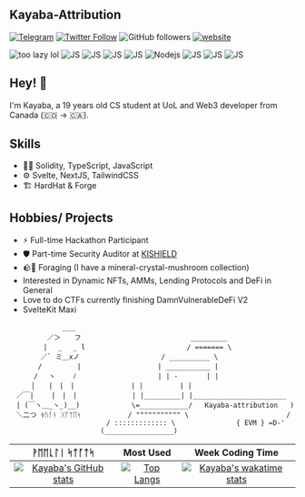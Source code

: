 ## **Kayaba-Attribution**

[![Telegram](https://img.shields.io/badge/Telegram-2CA5E0?style=flat-square&logo=telegram&logoColor=white)](https://t.me/Kayaba_Attribution)
[![Twitter Follow](https://img.shields.io/twitter/follow/JuanDavidGV_KA?label=Follow)](https://twitter.com/intent/follow?screen_name=JuanDavidGV_KA)
![GitHub followers](https://img.shields.io/github/followers/Kayaba-Attribution?label=Follow&style=social)
[![website](https://img.shields.io/badge/Website-46a2f1.svg?&style=flat-square&logo=Google-Chrome&logoColor=white&link=https://www.kayaba-attribution.dev/)](https://www.kayaba-attribution.dev/)
<p>
  <img alt="too lazy lol" src="https://img.shields.io/badge/Solidity-2F3134?style=for-the-badge&logo=solidity&logoColor=white" />
  <img alt="JS" src="https://img.shields.io/badge/Svelte-4A4A55?style=for-the-badge&logo=svelte&logoColor=FF3E00" />
  <img alt="JS" src="https://img.shields.io/badge/hardhat-F7DF1E?style=for-the-badge&logo=hardhat&logoColor=FF3E00" />
  <img alt="JS" src="https://img.shields.io/badge/TypeScript-007ACC?style=for-the-badge&logo=typescript&logoColor=white" />
  <img alt="JS" src="https://img.shields.io/badge/Ethereum-3C3C3D?style=for-the-badge&logo=Ethereum&logoColor=white" />
  <img alt="Nodejs" src="https://img.shields.io/badge/Node.js-43853D?style=for-the-badge&logo=node.js&logoColor=white" />
  <img alt="JS" src="https://img.shields.io/badge/JavaScript-323330?style=for-the-badge&logo=javascript&logoColor=F7DF1E" />
  <img alt="JS" src="https://img.shields.io/badge/Python-14354C?style=for-the-badge&logo=python&logoColor=white" />
  <img alt="JS" src="https://img.shields.io/badge/tailwindcss-%2338B2AC.svg?style=for-the-badge&logo=tailwind-css&logoColor=white" />
</p>

## Hey! 👋
I'm Kayaba, a 19 years old CS student at UoL and Web3 developer from Canada (🇨🇴 -> 🇨🇦).

## Skills
- 👨‍💻 Solidity, TypeScript, JavaScript
- ⚙️ Svelte, NextJS, TailwindCSS
- 🏗️ HardHat & Forge

## Hobbies/ Projects
- ⚡ Full-time Hackathon Participant
- 🛡 Part-time Security Auditor at [KISHIELD](https://www.kishield.com/)
- 🪨🍄 Foraging (I have a mineral-crystal-mushroom collection)
- Interested in Dynamic NFTs, AMMs, Lending Protocols and DeFi in General
- Love to do CTFs currently finishing DamnVulnerableDeFi V2
- SvelteKit Maxi

```
 ⠀⠀⠀⠀⠀⠀⠀⠀ ⠀＿＿                          
　　　　 　／＞　　フ⠀⠀⠀⠀⠀⠀⠀   ⠀⠀⠀⠀⠀⠀⠀       _________       
　　　　　| 　_　 _ l⠀⠀⠀⠀⠀⠀⠀   ⠀⠀⠀⠀⠀⠀⠀     / ======= \  
　 　　　／` ミ＿xノ⠀⠀⠀⠀⠀⠀⠀   ⠀⠀⠀⠀⠀⠀⠀/ __________ \    
　　 　 /　　　 　 |⠀⠀⠀⠀⠀⠀⠀   ⠀⠀⠀⠀⠀⠀| ___________ |  
　　　 /　 ヽ　　 ﾉ⠀⠀⠀⠀⠀⠀⠀   ⠀⠀⠀⠀⠀⠀⠀| | -       | |  
　 　 │　　|　|　|⠀⠀⠀⠀⠀⠀⠀   ⠀⠀| |         | |  
　／￣|　　 |　|　| ⠀⠀⠀⠀⠀⠀⠀    | |_________| |_______________________    
　| (￣ヽ＿_ヽ_)__)⠀⠀⠀⠀⠀⠀⠀   ⠀\=____________/   Kayaba-attribution   )     
　＼二つ ᛄᚢᚪᚾ ᚷᚩᛘᛖᛋ⠀⠀⠀⠀⠀⠀⠀   / """"""""""" \                        /  
⠀⠀   ⠀⠀⠀⠀⠀⠀⠀  ⠀⠀   ⠀⠀/ ::::::::::::: \               { EVM } =D-'  
⠀⠀   ⠀⠀⠀⠀⠀⠀⠀  ⠀⠀    (_________________)  
```


| ᚹᛖᛖᚳᛚᛁ ᛋᛏᚪᛏᛋ | Most Used     | Week Coding Time |
|    :----:   |          :---: | :---: |
| [![Kayaba's GitHub stats](https://github-readme-stats.vercel.app/api?username=kayaba-attribution&count_private=true&show_icons=true&theme=dark)](https://github.com/anuraghazra/github-readme-stats)       | [![Top Langs](https://github-readme-stats.vercel.app/api/top-langs/?username=Kayaba-Attribution&layout=compact)](https://github.com/anuraghazra/github-readme-stats)   | [![Kayaba's wakatime stats](https://github-readme-stats.vercel.app/api/wakatime?username=Kayaba_Attribution)](https://github.com/anuraghazra/github-readme-stats) |


<!--START_SECTION:waka-->
<!--END_SECTION:waka-->


